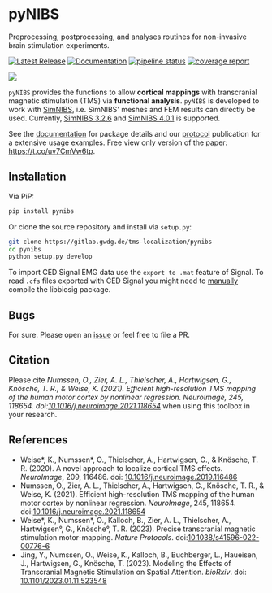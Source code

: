 # pyNIBS
Preprocessing, postprocessing, and analyses routines for non-invasive brain stimulation experiments.

[![Latest Release](https://gitlab.gwdg.de/tms-localization/pynibs/-/badges/release.svg)](https://gitlab.gwdg.de/tms-localization/pynibs)
[![Documentation](https://readthedocs.org/projects/pynibs/badge/)](https://pynibs.readthedocs.io/)
[![pipeline status](https://gitlab.gwdg.de/tms-localization/pynibs/badges/master/pipeline.svg)](https://gitlab.gwdg.de/tms-localization/pynibs/commits/master)
[![coverage report](https://gitlab.gwdg.de/tms-localization/pynibs/badges/master/coverage.svg)](https://tms-localization.pages.gwdg.de/pynibs)

![](https://gitlab.gwdg.de/uploads/-/system/project/avatar/9753/Fig_4.png?width=128)

`pyNIBS` provides the functions to allow **cortical mappings** with transcranial magnetic stimulation (TMS) via **functional analysis**. `pyNIBS` is developed to work with [SimNIBS](http://www.simnibs.org), i.e. SimNIBS' meshes and FEM results can directly be used.
 Currently, [SimNIBS 3.2.6](https://github.com/simnibs/simnibs/releases/tag/v3.2.6) and [SimNIBS 4.0.1](https://github.com/simnibs/simnibs/releases/tag/v4.0.0) is supported.

See the [documentation](https://pynibs.readthedocs.io/) for package details and our [protocol](https://doi.org/10.1038/s41596-022-00776-6) publication for a extensive usage examples. Free view only version of the paper: https://t.co/uv7CmVw6tp.

## Installation
Via PiP:

``` bash
pip install pynibs
```

Or clone the source repository and install via `setup.py`:

``` bash
git clone https://gitlab.gwdg.de/tms-localization/pynibs
cd pynibs
python setup.py develop
```

To import CED Signal EMG data use the `export to .mat` feature of Signal. 
To read `.cfs` files exported with CED Signal you might need to [manually](HOW_TO_INSTALL_BIOSIG.txt) compile the libbiosig package.


## Bugs
For sure. Please open an [issue](https://gitlab.gwdg.de/tms-localization/pynibs/-/issues) or feel free to file a PR.


## Citation
Please cite _Numssen, O., Zier, A. L., Thielscher, A., Hartwigsen, G., Knösche, T. R., & Weise, K. (2021). Efficient high-resolution TMS mapping of the human motor cortex by nonlinear regression. NeuroImage, 245, 118654. doi:[10.1016/j.neuroimage.2021.118654](https://doi.org/10.1016/j.neuroimage.2021.118654)_ when using this toolbox in your research.


## References
  - Weise*, K., Numssen*, O., Thielscher, A., Hartwigsen, G., & Knösche, T. R. (2020). A novel approach to localize cortical TMS effects. *NeuroImage*, 209, 116486. doi: [10.1016/j.neuroimage.2019.116486](https://doi.org/10.1016/j.neuroimage.2019.116486)
  - Numssen, O., Zier, A. L., Thielscher, A., Hartwigsen, G., Knösche, T. R., & Weise, K. (2021). Efficient high-resolution TMS mapping of the human motor cortex by nonlinear regression. *NeuroImage*, 245, 118654. doi:[10.1016/j.neuroimage.2021.118654](https://doi.org/10.1016/j.neuroimage.2021.118654)
  - Weise*, K., Numssen*, O., Kalloch, B., Zier, A. L., Thielscher, A., Hartwigsen°, G., Knösche°, T. R. (2023). Precise transcranial magnetic stimulation motor-mapping. *Nature Protocols*. doi:[10.1038/s41596-022-00776-6](https://doi.org/10.1038/s41596-022-00776-6) 
  - Jing, Y., Numssen, O., Weise, K., Kalloch, B., Buchberger, L., Haueisen, J., Hartwigsen, G., Knösche, T. (2023). Modeling the Effects of Transcranial Magnetic Stimulation on Spatial Attention. *bioRxiv*. doi: [10.1101/2023.01.11.523548](https://doi.org/10.1101/2023.01.11.523548)